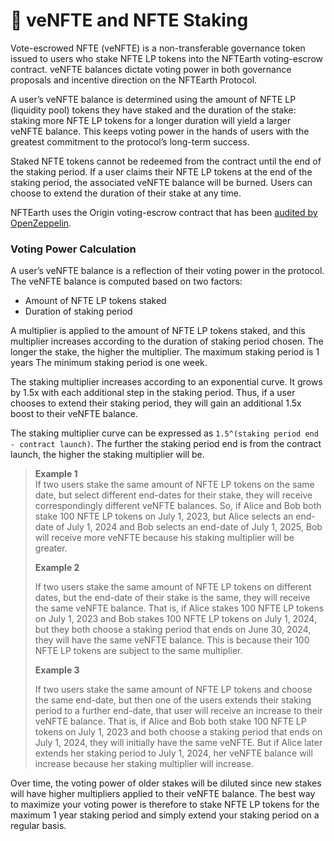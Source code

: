 # 🚦 veNFTE and NFTE Staking

Vote-escrowed NFTE (veNFTE) is a non-transferable governance token issued to users who stake NFTE LP tokens into the NFTEarth voting-escrow contract. veNFTE balances dictate voting power in both governance proposals and incentive direction on the NFTEarth Protocol.

A user’s veNFTE balance is determined using the amount of NFTE LP (liquidity pool) tokens they have staked and the duration of the stake: staking more NFTE LP tokens for a longer duration will yield a larger veNFTE balance. This keeps voting power in the hands of users with the greatest commitment to the protocol’s long-term success.

Staked NFTE tokens cannot be redeemed from the contract until the end of the staking period. If a user claims their NFTE LP tokens at the end of the staking period, the associated veNFTE balance will be burned. Users can choose to extend the duration of their stake at any time.

NFTEarth uses the Origin voting-escrow contract that has been [audited by OpenZeppelin](https://github.com/OriginProtocol/security/blob/master/audits/OpenZeppelin%20-%20Origin%20Dollar%20Governance%20-%20June%202022.pdf).

### Voting Power Calculation

A user’s veNFTE balance is a reflection of their voting power in the protocol. The veNFTE balance is computed based on two factors:

* Amount of NFTE LP tokens staked
* Duration of staking period

A multiplier is applied to the amount of NFTE LP tokens staked, and this multiplier increases according to the duration of staking period chosen. The longer the stake, the higher the multiplier. The maximum staking period is 1 years The minimum staking period is one week.

The staking multiplier increases according to an exponential curve. It grows by 1.5x with each additional step in the staking period. Thus, if a user chooses to extend their staking period, they will gain an additional 1.5x boost to their veNFTE balance.

The staking multiplier curve can be expressed as `1.5^(staking period end - contract launch)`. The further the staking period end is from the contract launch, the higher the staking multiplier will be.

> **Example 1**\
> If two users stake the same amount of NFTE LP tokens on the same date, but select different end-dates for their stake, they will receive correspondingly different veNFTE balances. So, if Alice and Bob both stake 100 NFTE LP tokens on July 1, 2023, but Alice selects an end-date of July 1, 2024 and Bob selects an end-date of July 1, 2025, Bob will receive more veNFTE because his staking multiplier will be greater.
>
> **Example 2**
>
> If two users stake the same amount of NFTE LP tokens on different dates, but the end-date of their stake is the same, they will receive the same veNFTE balance. That is, if Alice stakes 100 NFTE LP tokens on July 1, 2023 and Bob stakes 100 NFTE LP tokens on July 1, 2024, but they both choose a staking period that ends on June 30, 2024, they will have the same veNFTE balance. This is because their 100 NFTE LP tokens are subject to the same multiplier.
>
> **Example 3**
>
> If two users stake the same amount of NFTE LP tokens and choose the same end-date, but then one of the users extends their staking period to a further end-date, that user will receive an increase to their veNFTE balance. That is, if Alice and Bob both stake 100 NFTE LP tokens on July 1, 2023 and both choose a staking period that ends on July 1, 2024, they will initially have the same veNFTE. But if Alice later extends her staking period to July 1, 2024, her veNFTE balance will increase because her staking multiplier will increase.

Over time, the voting power of older stakes will be diluted since new stakes will have higher multipliers applied to their veNFTE balance. The best way to maximize your voting power is therefore to stake NFTE LP tokens for the maximum 1 year staking period and simply extend your staking period on a regular basis.
